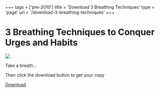 +++
tags = ['pre-2010']
title = 'Download 3 Breathing Techniques'
type = 'page'
url = '/download-3-breathing-techniques'
+++











# 3 Breathing Techniques to Conquer Urges and Habits








![](https://images.squarespace-cdn.com/content/v1/656e8d56424c0c6739af3e79/6e300e37-c40d-4e75-afdc-2de0f73531f5/breathing.png)








Take a breath…

Then click the download button to get your copy





[Download](/s/3-Breathing-Techniques-to-Conquer-Urges-and-Habits.pdf) 





